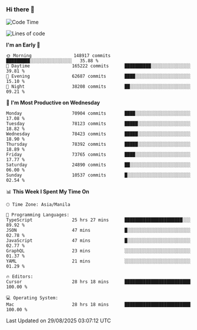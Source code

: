 ### Hi there 👋

<!--START_SECTION:waka-->
![Code Time](http://img.shields.io/badge/Code%20Time-6%2C235%20hrs%2011%20mins-blue)

![Lines of code](https://img.shields.io/badge/From%20Hello%20World%20I%27ve%20Written-141.7%20million%20lines%20of%20code-blue)

**I'm an Early 🐤** 

```text
🌞 Morning                148917 commits      █████████░░░░░░░░░░░░░░░░   35.88 % 
🌆 Daytime                165222 commits      ██████████░░░░░░░░░░░░░░░   39.81 % 
🌃 Evening                62687 commits       ████░░░░░░░░░░░░░░░░░░░░░   15.10 % 
🌙 Night                  38208 commits       ██░░░░░░░░░░░░░░░░░░░░░░░   09.21 % 
```
📅 **I'm Most Productive on Wednesday** 

```text
Monday                   70904 commits       ████░░░░░░░░░░░░░░░░░░░░░   17.08 % 
Tuesday                  78123 commits       █████░░░░░░░░░░░░░░░░░░░░   18.82 % 
Wednesday                78423 commits       █████░░░░░░░░░░░░░░░░░░░░   18.90 % 
Thursday                 78392 commits       █████░░░░░░░░░░░░░░░░░░░░   18.89 % 
Friday                   73765 commits       ████░░░░░░░░░░░░░░░░░░░░░   17.77 % 
Saturday                 24890 commits       ██░░░░░░░░░░░░░░░░░░░░░░░   06.00 % 
Sunday                   10537 commits       █░░░░░░░░░░░░░░░░░░░░░░░░   02.54 % 
```


📊 **This Week I Spent My Time On** 

```text
🕑︎ Time Zone: Asia/Manila

💬 Programming Languages: 
TypeScript               25 hrs 27 mins      ██████████████████████░░░   89.92 % 
JSON                     47 mins             █░░░░░░░░░░░░░░░░░░░░░░░░   02.78 % 
JavaScript               47 mins             █░░░░░░░░░░░░░░░░░░░░░░░░   02.77 % 
GraphQL                  23 mins             ░░░░░░░░░░░░░░░░░░░░░░░░░   01.37 % 
YAML                     21 mins             ░░░░░░░░░░░░░░░░░░░░░░░░░   01.29 % 

🔥 Editors: 
Cursor                   28 hrs 18 mins      █████████████████████████   100.00 % 

💻 Operating System: 
Mac                      28 hrs 18 mins      █████████████████████████   100.00 % 
```


 Last Updated on 29/08/2025 03:07:12 UTC
<!--END_SECTION:waka-->


<!--
**rad182/rad182** is a ✨ _special_ ✨ repository because its `README.md` (this file) appears on your GitHub profile.

Here are some ideas to get you started:

- 🔭 I’m currently working on ...
- 🌱 I’m currently learning ...
- 👯 I’m looking to collaborate on ...
- 🤔 I’m looking for help with ...
- 💬 Ask me about ...
- 📫 How to reach me: ...
- 😄 Pronouns: ...
- ⚡ Fun fact: ...
-->
